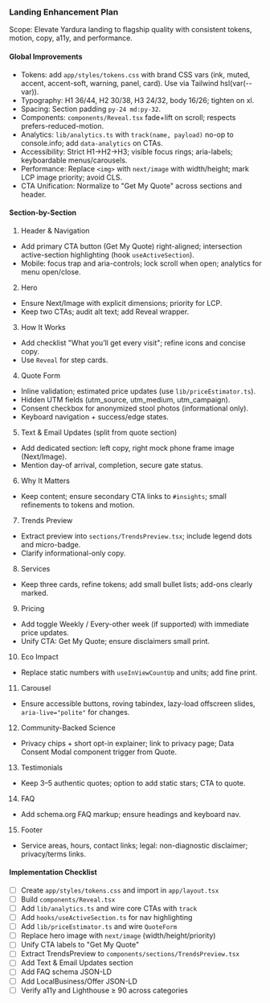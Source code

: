 ### Landing Enhancement Plan

Scope: Elevate Yardura landing to flagship quality with consistent tokens, motion, copy, a11y, and performance.

#### Global Improvements

- Tokens: add `app/styles/tokens.css` with brand CSS vars (ink, muted, accent, accent-soft, warning, panel, card). Use via Tailwind hsl(var(--var)).
- Typography: H1 36/44, H2 30/38, H3 24/32, body 16/26; tighten on xl.
- Spacing: Section padding `py-24 md:py-32`.
- Components: `components/Reveal.tsx` fade+lift on scroll; respects prefers-reduced-motion.
- Analytics: `lib/analytics.ts` with `track(name, payload)` no-op to console.info; add `data-analytics` on CTAs.
- Accessibility: Strict H1→H2→H3; visible focus rings; aria-labels; keyboardable menus/carousels.
- Performance: Replace `<img>` with `next/image` with width/height; mark LCP image priority; avoid CLS.
- CTA Unification: Normalize to "Get My Quote" across sections and header.

#### Section-by-Section

1. Header & Navigation

- Add primary CTA button (Get My Quote) right-aligned; intersection active-section highlighting (hook `useActiveSection`).
- Mobile: focus trap and aria-controls; lock scroll when open; analytics for menu open/close.

2. Hero

- Ensure Next/Image with explicit dimensions; priority for LCP.
- Keep two CTAs; audit alt text; add Reveal wrapper.

3. How It Works

- Add checklist "What you’ll get every visit"; refine icons and concise copy.
- Use `Reveal` for step cards.

4. Quote Form

- Inline validation; estimated price updates (use `lib/priceEstimator.ts`).
- Hidden UTM fields (utm_source, utm_medium, utm_campaign).
- Consent checkbox for anonymized stool photos (informational only).
- Keyboard navigation + success/edge states.

5. Text & Email Updates (split from quote section)

- Add dedicated section: left copy, right mock phone frame image (Next/Image).
- Mention day-of arrival, completion, secure gate status.

6. Why It Matters

- Keep content; ensure secondary CTA links to `#insights`; small refinements to tokens and motion.

7. Trends Preview

- Extract preview into `sections/TrendsPreview.tsx`; include legend dots and micro-badge.
- Clarify informational-only copy.

8. Services

- Keep three cards, refine tokens; add small bullet lists; add-ons clearly marked.

9. Pricing

- Add toggle Weekly / Every-other week (if supported) with immediate price updates.
- Unify CTA: Get My Quote; ensure disclaimers small print.

10. Eco Impact

- Replace static numbers with `useInViewCountUp` and units; add fine print.

11. Carousel

- Ensure accessible buttons, roving tabindex, lazy-load offscreen slides, `aria-live="polite"` for changes.

12. Community-Backed Science

- Privacy chips + short opt-in explainer; link to privacy page; Data Consent Modal component trigger from Quote.

13. Testimonials

- Keep 3–5 authentic quotes; option to add static stars; CTA to quote.

14. FAQ

- Add schema.org FAQ markup; ensure headings and keyboard nav.

15. Footer

- Service areas, hours, contact links; legal: non-diagnostic disclaimer; privacy/terms links.

#### Implementation Checklist

- [ ] Create `app/styles/tokens.css` and import in `app/layout.tsx`
- [ ] Build `components/Reveal.tsx`
- [ ] Add `lib/analytics.ts` and wire core CTAs with `track`
- [ ] Add `hooks/useActiveSection.ts` for nav highlighting
- [ ] Add `lib/priceEstimator.ts` and wire `QuoteForm`
- [ ] Replace hero image with `next/image` (width/height/priority)
- [ ] Unify CTA labels to "Get My Quote"
- [ ] Extract TrendsPreview to `components/sections/TrendsPreview.tsx`
- [ ] Add Text & Email Updates section
- [ ] Add FAQ schema JSON-LD
- [ ] Add LocalBusiness/Offer JSON-LD
- [ ] Verify a11y and Lighthouse ≥ 90 across categories
